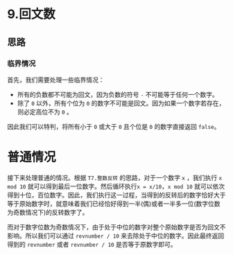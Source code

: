 # 9.回文数

## 思路

### 临界情况

首先，我们需要处理一些临界情况：

- 所有的负数都不可能为回文，因为负数的符号 `-` 不可能等于任何一个数字。
- 除了 `0` 以外，所有个位为 `0` 的数字不可能是回文。因为如果一个数字若存在，则必定高位不为 `0` 。

因此我们可以特判，将所有小于 `0` 或大于 `0` 且个位是 `0` 的数字直接返回 `false`。

# 普通情况

接下来处理普通的情况。根据 `T7.整数反转` 的思路，对于一个数字 `x` ，我们执行 `x mod 10` 就可以得到最后一位数字。然后循环执行`x = x/10`，`x mod 10` 就可以依次得到十位，百位数字。因此，我们执行这一过程，当得到的反转后的数字恰好大于等于原始数字时，就意味着我们已经恰好得到一半(偶)或者一半多一位(数字位数为奇数情况下)的反转数字了。

而对于数字位数为奇数情况下，由于处于中位的数字对整个原始数字是否为回文不影响。所以我们可以通过 `revnumber / 10` 来去除处于中位的数字。因此最终返回得到的 `revnumber` 或者 `revnumber / 10` 是否等于原数字即可。